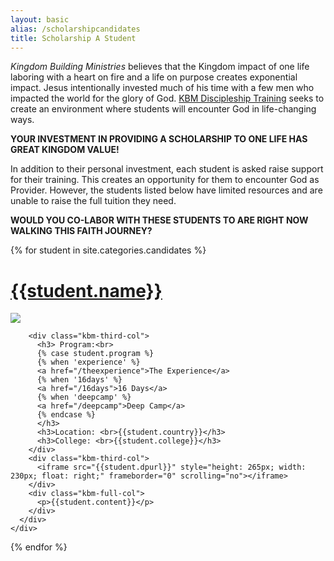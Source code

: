```yaml
---
layout: basic
alias: /scholarshipcandidates
title: Scholarship A Student
---
```

*Kingdom Building Ministries* believes that the Kingdom impact of one life laboring with a heart on fire and a life on purpose creates exponential impact. Jesus intentionally invested much of his time with a few men who impacted the world for the glory of God. [KBM Discipleship Training](/training) seeks to create an environment where students will encounter God in life-changing ways.

**YOUR INVESTMENT IN PROVIDING A SCHOLARSHIP TO ONE LIFE HAS GREAT KINGDOM VALUE!**

In addition to their personal investment, each student is asked raise support for their training. This creates an opportunity for them to encounter God as Provider. However, the students listed below have limited resources and are unable to raise the full tuition they need.

**WOULD YOU CO-LABOR WITH THESE STUDENTS TO ARE RIGHT NOW WALKING THIS FAITH JOURNEY?**

{% for student in site.categories.candidates %}


<div class="row">
  <div class="kbm-full-col">
    <div class="kbm-program-content-box gray">
    <h1><a href="{{student.link}}">{{student.name}}</a></h1>
      <div class="row">
        <div class="kbm-third-col">
          <a href="{{student.link}}"><img src="{% include url.html url=student.picurl %}"/></a>
        </div>

        <div class="kbm-third-col">
          <h3> Program:<br>
          {% case student.program %}
          {% when 'experience' %}
          <a href="/theexperience">The Experience</a>
          {% when '16days' %}
          <a href="/16days">16 Days</a>
          {% when 'deepcamp' %}
          <a href="/deepcamp">Deep Camp</a>
          {% endcase %}
          </h3>
          <h3>Location: <br>{{student.country}}</h3>
          <h3>College: <br>{{student.college}}</h3>
        </div>
        <div class="kbm-third-col">
          <iframe src="{{student.dpurl}}" style="height: 265px; width: 230px; float: right;" frameborder="0" scrolling="no"></iframe>
        </div>
        <div class="kbm-full-col">
          <p>{{student.content}}</p>
        </div>
      </div>
    </div>
  </div>
</div>

{% endfor %}
